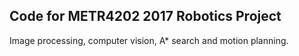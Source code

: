 ## Code for METR4202 2017 Robotics Project

Image processing, computer vision, A* search and motion planning.

